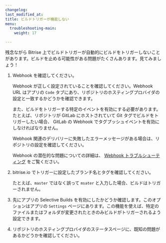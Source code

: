 ```yaml
---
changelog:
last_modified_at:
title: ビルドトリガーが機能しない
menu:
  troubleshooting-main:
    weight: 17

---
```

残念ながら Bitrise 上でビルドトリガーが自動的にビルドをトリガーしないことがあります。ビルドを止める可能性がある問題がたくさんあります。見てみましょう！

1. Webhook を確認してください。

    Webhook が正しく設定されていることを確認してください。Webhook URL はアプリの `Code` タブにあり、リポジトリのホスティングプロバイダの設定と一致するかどうかを確認できます。

    また、ビルドをトリガーする特定のイベントを有効にする必要があります。たとえば、リポジトリが GitLab にホストされていて Git タグでビルドをトリガーしたい場合、 GitLab の Webhook でタグプッシュイベントを有効にしなければなりません。

    Webhook 関連のデリバリーに失敗したエラーメッセージがある場合は、リポジトリの設定を確認してください。

    Webhook の潜在的な問題についての詳細は、 [Webhook トラブルシューティング](/webhooks/troubleshooting) をご覧ください。

1. bitrise.io でトリガーに設定したブランチ名とタグを確認してください。

    たとえば、`master` ではなく誤って `msater` と入力した場合、ビルドはトリガーされません。

1. 先にアプリの Selective Builds を有効にしたかどうか確認します。このオプションはアプリの `Settings` ページにあります。この機能を使えば、特定のファイルまたはフォルダが変更されたときのみビルドがトリガーされるよう設定できます。

1. リポジトリのホスティングプロバイダのステータスページに、既知の問題があるかどうかを確認してください。